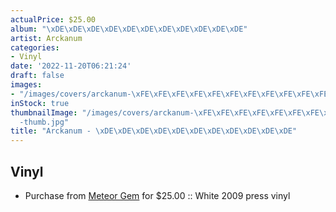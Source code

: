 ```yaml
---
actualPrice: $25.00
album: "\xDE\xDE\xDE\xDE\xDE\xDE\xDE\xDE\xDE\xDE\xDE"
artist: Arckanum
categories:
- Vinyl
date: '2022-11-20T06:21:24'
draft: false
images:
- "/images/covers/arckanum-\xFE\xFE\xFE\xFE\xFE\xFE\xFE\xFE\xFE\xFE\xFE.jpg"
inStock: true
thumbnailImage: "/images/covers/arckanum-\xFE\xFE\xFE\xFE\xFE\xFE\xFE\xFE\xFE\xFE\xFE\
  -thumb.jpg"
title: "Arckanum - \xDE\xDE\xDE\xDE\xDE\xDE\xDE\xDE\xDE\xDE\xDE"
---
```


## Vinyl
* Purchase from [Meteor Gem](https://meteor-gem.com/products/used-arckanum-ththththththththththth-lp) for $25.00 :: White 2009 press vinyl
